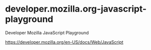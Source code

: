 # developer.mozilla.org-javascript-playground
Developer Mozilla JavaScript Playground


https://developer.mozilla.org/en-US/docs/Web/JavaScript
